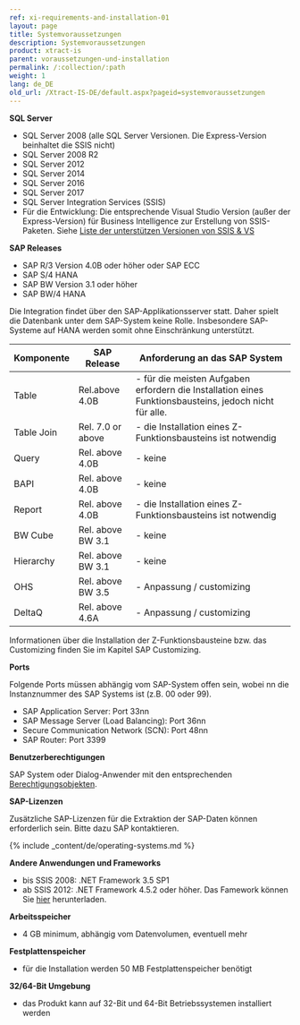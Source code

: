 ```yaml
---
ref: xi-requirements-and-installation-01
layout: page
title: Systemvoraussetzungen
description: Systemvoraussetzungen
product: xtract-is
parent: voraussetzungen-und-installation
permalink: /:collection/:path
weight: 1
lang: de_DE
old_url: /Xtract-IS-DE/default.aspx?pageid=systemvoraussetzungen
---
```


**SQL Server**
 	
- SQL Server 2008 (alle SQL Server Versionen. Die Express-Version beinhaltet die SSIS nicht)
- SQL Server 2008 R2
- SQL Server 2012
- SQL Server 2014
- SQL Server 2016
- SQL Server 2017
- SQL Server Integration Services (SSIS)
- Für die Entwicklung: Die entsprechende Visual Studio Version (außer der Express-Version) für Business Intelligence zur Erstellung von SSIS-Paketen. Siehe [Liste der unterstützen Versionen von SSIS & VS](https://kb.theobald-software.com/xtract-is/list-of-the-ssisvs-versions-supported-by-xtract-is) 

**SAP Releases**
 	
- SAP R/3 Version 4.0B oder höher oder SAP ECC
- SAP S/4 HANA
- SAP BW Version 3.1 oder höher
- SAP BW/4 HANA

Die Integration findet über den SAP-Applikationsserver statt. Daher spielt die Datenbank 
unter dem SAP-System keine Rolle. Insbesondere SAP-Systeme auf HANA werden somit ohne Einschränkung unterstützt.

| Komponente  | SAP Release       | Anforderung an das SAP System                                                                         |
|------------|-------------------|--------------------------------------------------------------------------------------------------------|
| Table      | Rel.above 4.0B    | - für die meisten Aufgaben erfordern die Installation eines Funktionsbausteins, jedoch nicht für alle. |
| Table Join | Rel. 7.0 or above | - die Installation eines Z-Funktionsbausteins ist notwendig                                            |
| Query      | Rel. above 4.0B   | - keine                                                                                                |
| BAPI       | Rel. above 4.0B   | - keine                                                                                                |
| Report     | Rel. above 4.0B   | - die Installation eines Z-Funktionsbausteins ist notwendig                                            |
| BW Cube    | Rel. above BW 3.1 | - keine                                                                                                |
| Hierarchy  | Rel. above BW 3.1 | - keine                                                                                                |
| OHS        | Rel. above BW 3.5 | - Anpassung / customizing                                                                              |
| DeltaQ     | Rel. above 4.6A   | - Anpassung / customizing                                                                              |


Informationen über die Installation der Z-Funktionsbausteine bzw. das Customizing finden Sie im Kapitel SAP Customizing.

**Ports**

Folgende Ports müssen abhängig vom SAP-System offen sein,
wobei nn die Instanznummer des SAP Systems ist (z.B. 00 oder 99).

- SAP Application Server: Port 33nn
- SAP Message Server (Load Balancing): Port 36nn
- Secure Communication Network (SCN): Port 48nn
- SAP Router: Port 3399

**Benutzerberechtigungen**
 	
SAP System oder Dialog-Anwender mit den entsprechenden [Berechtigungsobjekten](https://kb.theobald-software.com/sap/authority-objects---sap-user-rights).

**SAP-Lizenzen**

Zusätzliche SAP-Lizenzen für die Extraktion der SAP-Daten können erforderlich sein. Bitte dazu SAP kontaktieren.

{% include _content/de/operating-systems.md %}

**Andere Anwendungen und Frameworks**
 	
- bis SSIS 2008: .NET Framework 3.5 SP1
- ab SSIS 2012: .NET Framework 4.5.2 oder höher. Das Famework können Sie [hier](https://www.microsoft.com/de-de/download/details.aspx?id=42643) herunterladen.

**Arbeitsspeicher**
 	
- 4 GB minimum, abhängig vom Datenvolumen, eventuell mehr

**Festplattenspeicher**
 	
- für die Installation werden 50 MB 
Festplattenspeicher benötigt

**32/64-Bit Umgebung**
 	
- das Produkt kann auf 32-Bit und 64-Bit Betriebssystemen installiert werden
